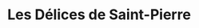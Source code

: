 ---
title: "Les Délices de Saint-Pierre"
url: /saint-pierre-de-varengeville/les-delices-de-saint-pierre/
shop: Bäckerei
---